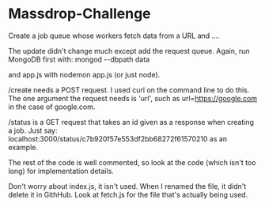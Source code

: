# Massdrop-Challenge
Create a job queue whose workers fetch data from a URL and ....

The update didn't change much except add the request queue. Again, run MongoDB first with:
mongod --dbpath data

and app.js with nodemon app.js (or just node).

/create needs a POST request. I used curl on the command line to do this. The one argument the request needs 
is 'url', such as url=https://google.com in the case of google.com.

/status is a GET request that takes an id given as a response when creating a job. Just say: 
localhost:3000/status/c7b920f57e553df2bb68272f61570210 as an example.

The rest of the code is well commented, so look at the code (which isn't too long) for implementation details.

Don't worry about index.js, it isn't used. When I renamed the file, it didn't delete it in GithHub. Look at fetch.js for the file that's
actually being used. 
